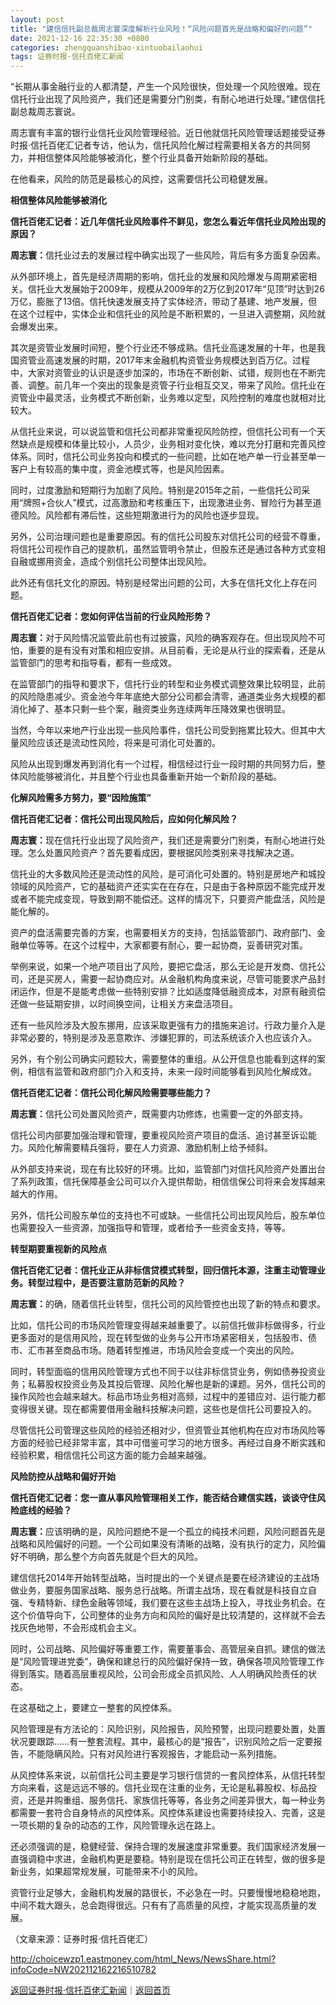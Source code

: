 ```yaml
---
layout: post
title: "建信信托副总裁周志寰深度解析行业风险！“风险问题首先是战略和偏好的问题”"
date: 2021-12-16 22:35:30 +0800
categories: zhengquanshibao·xintuobailaohui
tags: 证券时报·信托百佬汇新闻
---
```

<p>“长期从事金融行业的人都清楚，产生一个风险很快，但处理一个风险很难。现在信托行业出现了风险资产，我们还是需要分门别类，有耐心地进行处理。”建信信托副总裁周志寰说。</p>
 <p>周志寰有丰富的银行业信托业风险管理经验。近日他就信托风险管理话题接受证券时报·信托百佬汇记者专访，他认为，信托风险化解过程需要相关各方的共同努力，并相信整体风险能够被消化，整个行业具备开始新阶段的基础。</p>
 <p>在他看来，风险的防范是最核心的风控，这需要信托公司稳健发展。</p>
 <p><strong>相信整体风险能够被消化</strong></p>
 <p><strong>信托百佬汇记者：近几年信托业风险事件不鲜见，您怎么看近年信托业风险出现的原因？</strong></p>
 <p><strong>周志寰：</strong>信托业过去的发展过程中确实出现了一些风险，背后有多方面复杂因素。</p>
 <p>从外部环境上，首先是经济周期的影响，信托业的发展和风险爆发与周期紧密相关。信托业大发展始于2009年，规模从2009年的2万亿到2017年“见顶”时达到26万亿，膨胀了13倍。信托快速发展支持了实体经济，带动了基建、地产发展，但在这个过程中，实体企业和信托业的风险是不断积累的，一旦进入调整期，风险就会爆发出来。</p>
 <p>其次是资管业发展时间短，整个行业还不够成熟。信托业高速发展的十年，也是我国资管业高速发展的时期，2017年末金融机构资管业务规模达到百万亿。过程中，大家对资管业的认识是逐步加深的，市场在不断创新、试错，规则也在不断完善、调整。前几年一个突出的现象是资管子行业相互交叉，带来了风险。信托业在资管业中最灵活，业务模式不断创新，业务难以定型，风险控制的难度也就相对比较大。</p>
 <p>从信托业来说，可以说监管和信托公司都非常重视风险防控，但信托公司有一个天然缺点是规模和体量比较小，人员少，业务相对变化快，难以充分打磨和完善风控体系。同时，信托公司业务投向和模式的一些问题，比如在地产单一行业甚至单一客户上有较高的集中度，资金池模式等，也是风险因素。</p>
 <p>同时，过度激励和短期行为加剧了风险。特别是2015年之前，一些信托公司采用“牌照+合伙人”模式，过高激励和考核重压下，出现激进业务、冒险行为甚至道德风险。风险都有滞后性，这些短期激进行为的风险也逐步显现。</p>
 <p>另外，公司治理问题也是重要原因。有的信托公司股东对信托公司的经营不尊重，将信托公司视作自己的提款机，虽然监管明令禁止，但股东还是通过各种方式变相自融或挪用资金，造成个别信托公司整体出现风险。</p>
 <p>此外还有信托文化的原因。特别是经常出问题的公司，大多在信托文化上存在问题。</p>
 <p><strong>信托百佬汇记者：您如何评估当前的行业风险形势？</strong></p>
 <p><strong>周志寰：</strong>对于风险情况监管此前也有过披露，风险的确客观存在。但出现风险不可怕，重要的是有没有对策和相应安排。从目前看，无论是从行业的探索看，还是从监管部门的思考和指导看，都有一些成效。</p>
 <p>在监管部门的指导和要求下，信托行业的转型和业务模式调整效果比较明显，此前的风险隐患减少。资金池今年年底绝大部分公司都会清零，通道类业务大规模的都消化掉了、基本只剩一些个案，融资类业务连续两年压降效果也很明显。</p>
 <p>当然，今年以来地产行业出现一些风险事件，信托公司受到拖累比较大。但其中大量风险应该还是流动性风险，将来是可消化可处置的。</p>
 <p>风险从出现到爆发再到消化有一个过程，相信经过行业一段时期的共同努力后，整体风险能够被消化，并且整个行业也具备重新开始一个新阶段的基础。</p>
 <p><strong>化解风险需多方努力，要“因险施策”</strong></p>
 <p><strong>信托百佬汇记者：信托公司出现风险后，应如何化解风险？</strong></p>
 <p><strong>周志寰：</strong>现在信托行业出现了风险资产，我们还是需要分门别类，有耐心地进行处理。怎么处置风险资产？首先要看成因，要根据风险类别来寻找解决之道。</p>
 <p>信托业的大多数风险还是流动性的风险，是可消化可处置的。特别是房地产和城投领域的风险资产，它的基础资产还实实在在存在，只是由于各种原因不能完成开发或者不能完成变现，导致到期不能偿还。这样的情况下，只要资产能盘活，风险是能化解的。</p>
 <p>资产的盘活需要完善的方案，也需要相关方的支持，包括监管部门、政府部门、金融单位等等。在这个过程中，大家都要有耐心，要一起协商，妥善研究对策。</p>
 <p>举例来说，如果一个地产项目出了风险，要把它盘活，那么无论是开发商、信托公司，还是买房人，需要一起协商应对。从金融机构角度来说，尽管可能要求产品封闭运作，但是不是能考虑做一些特别安排？比如适度降低融资成本，对原有融资偿还做一些延期安排，以时间换空间，让相关方来盘活项目。</p>
 <p>还有一些风险涉及大股东挪用，应该采取更强有力的措施来追讨。行政力量介入是非常必要的，特别是涉及恶意欺诈、涉嫌犯罪的，司法系统该介入也应该介入。</p>
 <p>另外，有个别公司确实问题较大，需要整体的重组。从公开信息也能看到这样的案例，相信有监管和政府部门介入和支持，未来一段时间能够看到风险化解成效。</p>
 <p><strong>信托百佬汇记者：信托公司化解风险需要哪些能力？</strong></p>
 <p><strong>周志寰：</strong>信托公司处置风险资产，既需要内功修炼，也需要一定的外部支持。</p>
 <p>信托公司内部要加强治理和管理，要重视风险资产项目的盘活、追讨甚至诉讼能力。风险化解需要精兵强将，要在人力资源、激励机制上给予倾斜。</p>
 <p>从外部支持来说，现在有比较好的环境。比如，监管部门对信托风险资产处置出台了系列政策，信托保障基金公司可以介入提供帮助，相信信保公司将来会发挥越来越大的作用。</p>
 <p>另外，信托公司股东单位的支持也不可或缺。一些信托公司出现风险后，股东单位也需要投入一些资源，加强指导和管理，或者给予一些资金支持，等等。</p>
 <p><strong>转型期要重视新的风险点</strong></p>
 <p><strong>信托百佬汇记者：信托业正从非标信贷模式转型，回归信托本源，注重主动管理业务。转型过程中，是否要注意防范新的风险？</strong></p>
 <p><strong>周志寰：</strong>的确，随着信托业转型，信托公司的风险管控也出现了新的特点和要求。</p>
 <p>比如，信托公司的市场风险管理变得越来越重要了。以前信托做非标做得多，行业更多面对的是信用风险，现在转型做的业务与公开市场紧密相关，包括股市、债市、汇市甚至商品市场。随着转型推进，市场风险会变成一个突出的风险。</p>
 <p>同时，转型面临的信用风险管理方式也不同于以往非标信贷业务，例如债券投资业务；私募股权投资业务及其投后管理、风险化解也是新的课题。另外，信托公司的操作风险也会越来越大。标品市场业务相对高频，过程中的差错应对、运行能力都变得很关键。现在都需要借用金融科技解决问题，这些也是信托公司要投入的。</p>
 <p>尽管信托公司管理这些风险的经验还相对少，但资管业其他机构在应对市场风险等方面的经验已经非常丰富，其中可借鉴可学习的地方很多。再经过自身不断实践和经验积累，相信信托公司这方面的能力会越来越强。</p>
 <p><strong>风险防控从战略和偏好开始</strong></p>
 <p><strong>信托百佬汇记者：您一直从事风险管理相关工作，能否结合建信实践，谈谈守住风险底线的经验？</strong></p>
 <p><strong>周志寰：</strong>应该明确的是，风险问题绝不是一个孤立的纯技术问题，风险问题首先是战略和风险偏好的问题。一个公司如果没有清晰的战略，没有执行的定力，风险偏好不明确，那么整个方向首先就是个巨大的风险。</p>
 <p>建信信托2014年开始转型战略，当时提出的一个关键点是要在经济建设的主战场做业务，要服务国家战略、服务总行战略。所谓主战场，现在看就是科技自立自强、专精特新、绿色金融等领域，我们要在这些主战场上投入，寻找业务机会。在这个价值导向下，公司整体的业务方向和风险的偏好是比较清楚的，这样就不会去找灰色地带，不会形成机会主义。</p>
 <p>同时，公司战略、风险偏好等重要工作，需要董事会、高管层亲自抓。建信的做法是“风险管理进党委”，确保和建总行的风险偏好保持一致，确保各项风险管理工作得到落实。随着高层重视风险，公司会形成全员抓风险、人人明确风险责任的状态。</p>
 <p>在这基础之上，要建立一整套的风控体系。</p>
 <p>风险管理是有方法论的：风险识别，风险报告，风险预警，出现问题要处置，处置状况要跟踪……有一整套流程。其中，最核心的是“报告”，识别风险之后一定要报告，不能隐瞒风险。只有对风险进行客观报告，才能启动一系列措施。</p>
 <p>从风控体系来说，以前信托公司主要是学习银行信贷的一套风控体系，从信托转型方向来看，这是远远不够的。信托业现在注重的业务，无论是私募股权、标品投资，还是并购重组、服务信托、家族信托等等，各业务之间差异很大，每一种业务都需要一套符合自身特点的风控体系。风控体系建设也需要持续投入、完善，这是一项长期的复杂的动态的工作，风险管理永远在路上。</p>
 <p>还必须强调的是，稳健经营、保持合理的发展速度非常重要。我们国家经济发展一直强调稳中求进，金融机构更是要稳。特别是现在信托公司正在转型，做的很多是新业务，如果超常规发展，可能带来不小的风险。</p>
 <p>资管行业足够大，金融机构发展的路很长，不必急在一时。只要慢慢地稳稳地跑，中间不栽大跟头，总会跑得很远。只有有了高质量的风控，才能实现高质量的发展。</p><p class="em_media">（文章来源：证券时报·信托百佬汇）</p>

<http://choicewzp1.eastmoney.com/html_News/NewsShare.html?infoCode=NW202112162216510782>

[返回证券时报·信托百佬汇新闻](//finews.withounder.com/category/zhengquanshibao·xintuobailaohui.html)｜[返回首页](//finews.withounder.com/)